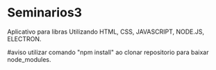 # Seminarios3
Aplicativo para libras
Utilizando HTML, CSS, JAVASCRIPT, NODE.JS, ELECTRON.

#aviso
utilizar comando "npm install" ao clonar repositorio para baixar node_modules.